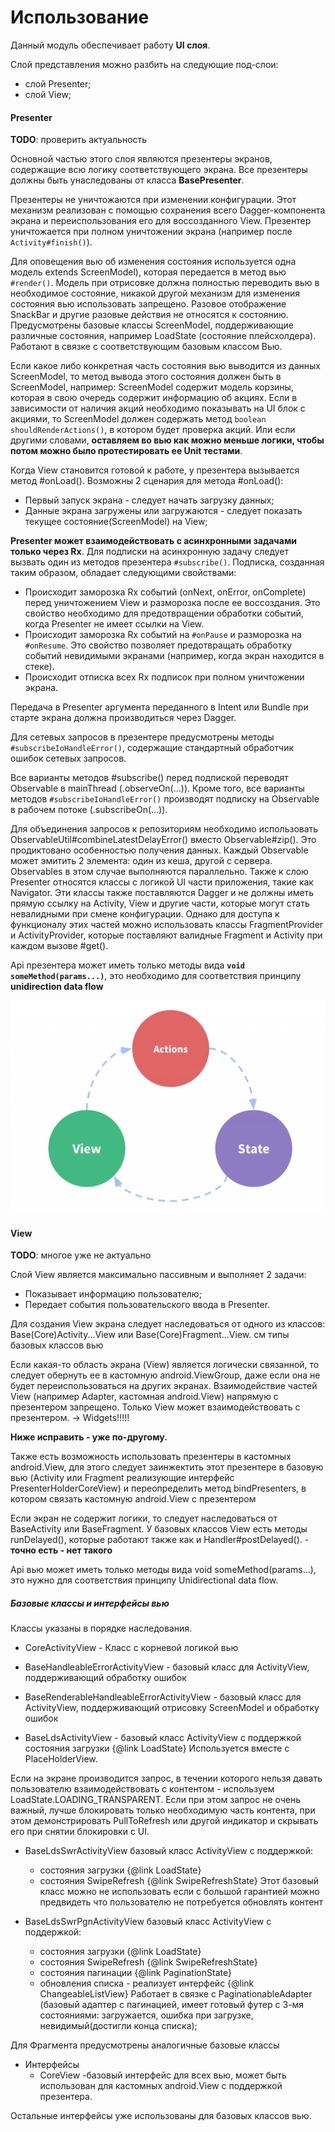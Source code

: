 # Использование

Данный модуль обеспечивает работу **UI слоя**.

Слой представления можно разбить на следующие под-слои:
* слой Presenter;
* слой View;


#### Presenter

**TODO**: проверить актуальность

Основной частью этого слоя являются презентеры экранов,
содержащие всю логику соответствующего экрана.
Все презентеры должны быть унаследованы от класса **BasePresenter**.

Презентеры не уничтожаются при изменении конфигурации.
Этот механизм реализован с помощью сохранения всего Dagger-компонента
экрана и переиспользования его для воссозданного View.
Презентер уничтожается при полном уничтожении экрана (например после `Activity#finish()`).

Для оповещения вью об изменения состояния используется одна модель extends ScreenModel),
которая передается в метод вью `#render()`. Модель при отрисовке должна
полностью переводить вью в необходимое состояние,
никакой другой механизм для изменения состояния вью использовать запрещено.
Разовое отображение SnackBar и другие разовые действия не относятся к состоянию.
Предусмотрены базовые классы ScreenModel,
поддерживающие различные состояния, например LoadState (состояние плейсхолдера).
Работают в связке с соответствующим базовым классом Вью.

Если какое либо конкретная часть состояния вью выводится из данных ScreenModel,
то метод вывода этого состояния должен быть в ScreenModel,
например: ScreenModel содержит модель корзины, которая в свою очередь
содержит информацию об акциях.
Если в зависимости от наличия акций необходимо показывать на UI блок с акциями,
то ScreenModel должен содержать метод `boolean shouldRenderActions()`,
в котором будет проверка акций.
Или если другими словами, **оставляем во вью как можно меньше логики,
чтобы потом можно было протестировать ее Unit тестами**.


Когда View становится готовой к работе, у презентера вызывается метод #onLoad().
Возможны 2 сценария для метода #onLoad():
- Первый запуск экрана - следует начать загрузку данных;
- Данные экрана загружены или загружаются - следует показать текущее состояние(ScreenModel) на View;

**Presenter может взаимодействовать с асинхронными задачами только через Rx**.
Для подписки на асинхронную задачу следует вызвать один из методов презентера `#subscribe()`.
Подписка, созданная таким образом, обладает следующими свойствами:
- Происходит заморозка Rx событий (onNext, onError, onComplete)
перед уничтожением View и разморозка после ее воссоздания.
Это свойство необходимо для предотвращении обработки событий,
когда Presenter не имеет ссылки на View.
- Происходит заморозка Rx событий на `#onPause` и разморозка на `#onResume`.
Это свойство позволяет предотвращать обработку событий невидимыми экранами
(например, когда экран находится в стеке).
- Происходит отписка всех Rx подписок при полном уничтожении экрана.

Передача в Presenter аргумента переданного в Intent или Bundle
при старте экрана должна производиться через Dagger.

Для сетевых запросов в презентере предусмотрены методы `#subscribeIoHandleError()`,
содержащие стандартный обработчик ошибок сетевых запросов.

Все варианты методов #subscribe() перед подпиской переводят Observable в mainThread (.observeOn(...)).
Кроме того, все варианты методов `#subscribeIoHandleError()`
производят подписку на Observable в рабочем потоке (.subscribeOn(...)).

Для объединения запросов к репозиториям необходимо использовать
ObservableUtil#combineLatestDelayError() вместо Observable#zip().
Это продиктовано особенностью получения данных.
Каждый Observable может эмитить 2 элемента: один из кеша, другой с сервера.
Observables в этом случае выполняются параллельно.
Также к слою Presenter относятся классы с логикой UI части приложения,
такие как Navigator.
Эти классы также поставляются Dagger и не должны иметь прямую ссылку на Activity,
View и другие части, которые могут стать невалидными при смене конфигурации.
Однако для доступа к функционалу этих частей можно использовать классы FragmentProvider и
ActivityProvider, которые поставляют валидные Fragment и Activity при каждом вызове #get().

Api презентера может иметь только методы вида **`void someMethod(params...)`**,
это необходимо для соответствия принципу **unidirection data flow**

![](images/unidirect-dataflow.png)


#### View

**TODO**: многое уже не актуально

Слой View является максимально пассивным и выполняет 2 задачи:
- Показывает информацию пользователю;
- Передает события пользовательского ввода в Presenter.

Для создания View экрана следует наследоваться от одного из классов:
Base(Core)Activity...View или Base(Core)Fragment...View.
см типы базовых классов вью

Если какая-то область экрана (View) является логически связанной,
то следует обернуть ее в кастомную android.ViewGroup,
даже если она не будет переиспользоваться на других экранах.
Взаимодействие частей View (например Adapter, кастомная android.View)
напрямую с презентером запрещено.
Только View может взаимодействовать с презентером. -> Widgets!!!!!

**Ниже исправить - уже по-другому.**

Также есть возможность использовать презентеры в кастомных android.View,
для этого следует заинжектить этот презентере в базовую вью
(Activity или Fragment реализующие интерфейс PresenterHolderCoreView)
и переопределить метод bindPresenters,
в котором связать кастомную android.View с презентером

Если экран не содержит логики, то следует наследоваться от BaseActivity или BaseFragment.
У базовых классов View есть методы runDelayed(),
которые работают также как и Handler#postDelayed(). - **точно есть - нет такого**

Api вью может иметь только методы вида void someMethod(params...),
это нужно для соответствия принципу Unidirectional data flow.

##### Базовые классы и интерфейсы вью
Классы указаны в порядке наследования.
* CoreActivityView - Класс с корневой логикой вью
* BaseHandleableErrorActivityView - базовый класс для ActivityView,
поддерживающий обработку ошибок
* BaseRenderableHandleableErrorActivityView - базовый класс для ActivityView,
поддерживающий отрисовку ScreenModel и обработку ошибок

* BaseLdsActivityView - базовый класс ActivityView c поддержкой
состояния загрузки {@link LoadState}
Используется вместе с PlaceHolderView.

Если на экране производится запрос, в течении которого нельзя давать
пользователю взаимодействовать с контентом - используем LoadState.LOADING_TRANSPARENT.
Если при этом запрос не очень важный, лучше блокировать только необходимую часть контента,
при этом демонстрировать PullToRefresh или другой индикатор и скрывать его
при снятии блокировки с UI.

* BaseLdsSwrActivityView
базовый класс ActivityView c поддержкой:
   * состояния загрузки {@link LoadState}
   * состояния SwipeRefresh {@link SwipeRefreshState}
Этот базовый класс можно не использовать если с большой гарантией можно
предвидеть что пользователю не потребуется обновлять контент

* BaseLdsSwrPgnActivityView
базовый класс ActivityView c поддержкой:
   * состояния загрузки {@link LoadState}
   * состояния SwipeRefresh {@link SwipeRefreshState}
   * состояния пагинации {@link PaginationState}
   * обновления списка - реализует интерфейс {@link ChangeableListView}
Работает в связке с PaginationableAdapter (базовый адаптер с пагинацией, имеет готовый футер с 3-мя состояниями: загружается, ошибка при загрузке, невидимый(достигли конца списка);

Для Фрагмента предусмотрены аналогичные базовые классы
* Интерфейсы
   * CoreView -базовый интерфейс для всех вью, может быть использован
для кастомных android.View c поддержкой презентера.

Остальные интерфейсы уже использованы для базовых классов вью.
